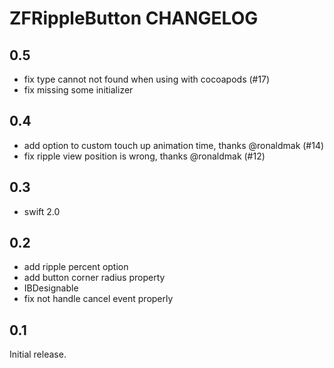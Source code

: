 # ZFRippleButton CHANGELOG

## 0.5

- fix type cannot not found when using with cocoapods (#17)
- fix missing some initializer

## 0.4

- add option to custom touch up animation time, thanks @ronaldmak (#14)
- fix ripple view position is wrong, thanks @ronaldmak (#12)

## 0.3

- swift 2.0

## 0.2

- add ripple percent option
- add button corner radius property
- IBDesignable
- fix not handle cancel event properly

## 0.1

Initial release.
